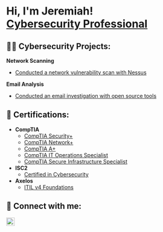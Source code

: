 <h1>Hi, I'm Jeremiah! <br/><a href="https://www.linkedin.com/in/jeremiah-phillips/">Cybersecurity Professional</a></h1>

<h2>👨‍💻 Cybersecurity Projects:</h2>

<b>Network Scanning</b>
  - [Conducted a network vulnerability scan with Nessus](https://github.com/jeremiahagb/nessus-scan)

<b>Email Analysis</b>
  - [Conducted an email investigation with open source tools]()


<h2>📃 Certifications:</h2>

- <b>CompTIA</b>
  - [CompTIA Security+](https://drive.google.com/file/d/1s3yvt77TC3kf1EKX2DwGB32VmJYPrO1t/view?usp=drive_link)
  - [CompTIA Network+](https://drive.google.com/file/d/1Vej3_e-CiFvtxcKB2mIi7CZA9Kf-o_XF/view?usp=drive_link)
  - [CompTIA A+](https://drive.google.com/file/d/1HFtTbMu1skVAkEFQ12OVkD1m4pupepEl/view?usp=drive_link)
  - [CompTIA IT Operations Specialist](https://drive.google.com/file/d/17XBwN_Ls6xp2dzF_Z5B6YYUXfU7JWsJb/view?usp=drive_link)
  - [CompTIA Secure Infrastructure Specialist](https://drive.google.com/file/d/1-f-JU8BCKbXN4RPX6bjpy9uYThSNcTDM/view?usp=drive_link)
- <b>ISC2</b>
  - [Certified in Cybersecurity](https://drive.google.com/file/d/1bxEawvlC48MdB71CtvtG2A-ffOvpqQG3/view?usp=drive_link)
- <b>Axelos</b>
  - [ITIL v4 Foundations](https://drive.google.com/file/d/18mWRx-sTNttKRv8bvHKs_y4jITu9k1V-/view?usp=drive_link)








 


<h2> 🤳 Connect with me:</h2>


[<img align="left" alt="JoshMadakor | LinkedIn" width="22px" src="https://cdn.jsdelivr.net/npm/simple-icons@v3/icons/linkedin.svg" />][linkedin]


[linkedin]: https://www.linkedin.com/in/jeremiah-phillips/

<!--
**jeremiahagb/jeremiahagb** is a ✨ _special_ ✨ repository because its `README.md` (this file) appears on your GitHub profile.

Here are some ideas to get you started:

- 🔭 I’m currently working on ...
- 🌱 I’m currently learning ...
- 👯 I’m looking to collaborate on ...
- 🤔 I’m looking for help with ...
- 💬 Ask me about ...
- 📫 How to reach me: ...
- 😄 Pronouns: ...
- ⚡ Fun fact: ...
-->
